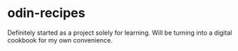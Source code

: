 # odin-recipes
Definitely started as a project solely for learning. Will be turning into a digital cookbook for my own convenience.
